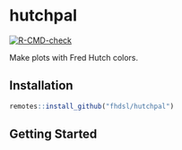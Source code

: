 
<!-- README.md is generated from README.Rmd. Please edit that file -->

# hutchpal

<!-- badges: start -->

[![R-CMD-check](https://github.com/fhdsl/hutchpal/actions/workflows/R-CMD-check.yaml/badge.svg)](https://github.com/fhdsl/hutchpal/actions/workflows/R-CMD-check.yaml)
<!-- badges: end -->

Make plots with Fred Hutch colors.

## Installation

``` r
remotes::install_github("fhdsl/hutchpal")
```

## Getting Started
